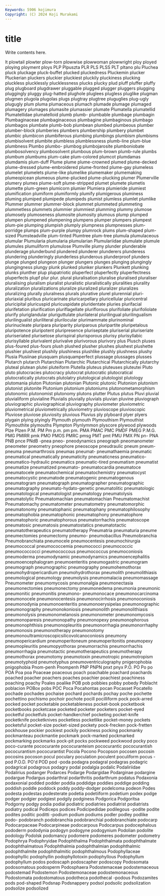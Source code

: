```yaml
---
Keywords: 5906 kojimura
Copyright: (C) 2024 Koji Murakami
---
```


# title

Write contents here.



lt plowtail plowter
plow-torn plowwise plowwoman plowwright ploy ployed ploying ployment ploys PLP
Plpuszta PLR PLS PLSS PLT pltano plu Pluchea pluck pluckage
pluck-buffet plucked pluckedness Pluckemin plucker Pluckerian pluckers pluckier pluckiest pluckily
pluckiness plucking pluckless plucklessly plucklessness plucks plucky plud pluff pluffer
pluffy plug plugboard plugdrawer pluggable plugged plugger pluggers plugging pluggingly
pluggy plug-hatted plughole pluglees plugless pluglike plugman plugmen plugola plugolas
plugs plugtray plugtree pluguglies plug-ugly plugugly plum pluma plumaceous plumach
plumade plumage plumaged plumagery plumages plumasite plumassier plumate Plumatella plumatellid
Plumatellidae plumatelloid plumb plumb- plumbable plumbage plumbagin Plumbaginaceae plumbaginaceous plumbagine
plumbaginous plumbago plumbagos plumbate plumb-bob plumbean plumbed plumbeous plumber plumber-block
plumberies plumbers plumbership plumbery plumbet plumbic plumbicon plumbiferous plumbing plumbings
plumbism plumbisms plumbisolvent plumbite plumbless plumblessness plumb-line plum-blue plumbness Plumbo
plumbo- plumbog plumbojarosite plumboniobate plumbosolvency plumbosolvent plumbous plum-brown plumb-rule plumbs
plumbum plumbums plum-cake plum-colored plumcot plumdamas plumdamis plum-duff Plume plume
plume-crowned plumed plume-decked plume-dressed plume-embroidered plume-fronted plume-gay plumeless plumelet plumelets
plume-like plumelike plumemaker plumemaking plumeopicean plumeous plume-plucked plume-plucking plumer Plumerville
plumery plumes plume-soft plume-stripped plumet plumete plumetis plumette plum-green plumicorn
plumier Plumiera plumieride plumiest plumification plumiform plumiformly plumify plumigerous pluminess
pluming plumiped plumipede plumipeds plumist plumless plumlet plumlike Plummer plummer
plummer-block plummet plummeted plummeting plummetless plummets plummier plummiest plumming plummy
plumose plumosely plumoseness plumosite plumosity plumous plump plumped plumpen plumpened
plumpening plumpens plumper plumpers plumpest plum-pie plumping plumpish plumply plumpness
plumpnesses plum-porridge plumps plum-purple plumpy plumrock plums plum-shaped plum-sized Plumsteadville
plum-tinted Plumtree plum-tree plumula plumulaceous plumular Plumularia plumularia plumularian Plumulariidae
plumulate plumule plumules plumuliform plumulose Plumville plumy plunder plunderable plunderage
plunderbund plundered plunderer plunderers plunderess plundering plunderingly plunderless plunderous plunderproof
plunders plunge plunged plungeon plunger plungers plunges plunging plungingly plungingness
plungy plunk plunked plunker plunkers Plunkett plunking plunks plunther plup
plupatriotic pluperfect pluperfectly pluperfectness pluperfects plupf plur plur. plural pluralisation
pluralise pluralised pluraliser pluralising pluralism pluralist pluralistic pluralistically pluralities plurality
pluralization pluralizations pluralize pluralized pluralizer pluralizes pluralizing plurally pluralness plurals
plurative plurel plurennial pluri- pluriaxial pluribus pluricarinate pluricarpellary pluricellular pluricentral
pluricipital pluricuspid pluricuspidate pluridentate pluries plurifacial plurifetation plurification pluriflagellate pluriflorous
plurifoliate plurifoliolate plurify pluriglandular pluriguttulate plurilateral plurilingual plurilingualism plurilingualist pluriliteral
plurilocular plurimammate plurinominal plurinucleate pluripara pluriparity pluriparous pluripartite pluripetalous pluripotence
pluripotent pluripresence pluriseptate pluriserial pluriseriate pluriseriated plurisetose plurispiral plurisporous plurisy
plurisyllabic plurisyllable plurivalent plurivalve plurivorous plurivory plus Plusch pluses plus-foured
plus-fours plush plushed plusher plushes plushest plushette plushier plushiest plushily
plushiness plushlike plushly plushness plushy Plusia Plusiinae plusquam plusquamperfect plussage
plussages plusses Plutarch plutarch Plutarchian Plutarchic Plutarchical Plutarchically plutarchy pluteal
plutean plutei pluteiform Plutella pluteus pluteuses pluteutei Pluto pluto plutocracies
plutocracy plutocrat plutocratic plutocratical plutocratically plutocrats plutolatry plutological plutologist plutology
plutomania pluton Plutonian plutonian Plutonic plutonic Plutonion plutonism plutonist plutonite
Plutonium plutonium plutoniums plutonometamorphism plutonomic plutonomist plutonomy plutons plutter Plutus
plutus Pluvi pluvial pluvialiform pluvialine Pluvialis pluvially pluvials pluvian pluvine
pluviograph pluviographic pluviographical pluviography pluviometer pluviometric pluviometrical pluviometrically pluviometry pluvioscope
pluvioscopic Pluviose pluviose pluviosity pluvious Pluvius ply plyboard plyer plyers
plygain plying plyingly Plymouth plymouth Plymouthism Plymouthist Plymouthite plymouths Plympton
Plynlymmon plyscore plywood plywoods Plze Plzen P.M. PM Pm p.m.
pm pm. PMA PMAC PMC PMDF PMEG P.M.G. PMG PMIRR
pmk PMO PMOS PMRC pmsg PMT pmt PMU PMX PN
pn- PNA PNB pnce PNdB -pnea pneo- pneodynamics pneograph pneomanometer
pneometer pneometry pneophore pneoscope pneudraulic pneum pneum- pneuma pneumarthrosis pneumas
pneumat- pneumathaemia pneumatic pneumatical pneumatically pneumaticity pneumaticness pneumatico- pneumatico-hydraulic pneumatics
pneumatic-tired pneumatism pneumatist pneumatize pneumatized pneumato- pneumatocardia pneumatoce pneumatocele pneumatochemical
pneumatochemistry pneumatocyst pneumatocystic pneumatode pneumatogenic pneumatogenous pneumatogram pneumatograph pneumatographer pneumatographic
pneumatography pneumato-hydato-genetic pneumatolitic pneumatologic pneumatological pneumatologist pneumatology pneumatolysis pneumatolytic Pneumatomachian
pneumatomachian Pneumatomachist Pneumatomachy pneumatometer pneumatometry pneumatomorphic pneumatonomy pneumatophanic pneumatophany pneumatophilosophy
pneumatophobia pneumatophonic pneumatophony pneumatophore pneumatophoric pneumatophorous pneumatorrhachis pneumatoscope pneumatosic pneumatosis
pneumatostatics pneumatotactic pneumatotherapeutics pneumatotherapy Pneumatria pneumaturia pneume pneumectomies pneumectomy pneumo-
pneumobacillus Pneumobranchia Pneumobranchiata pneumocele pneumocentesis pneumochirurgia pneumococcal pneumococcemia pneumococci pneumococcic
pneumococcocci pneumococcous pneumococcus pneumoconiosis pneumoderma pneumodynamic pneumodynamics pneumoencephalitis pneumoencephalogram pneumoenteritis
pneumogastric pneumogram pneumograph pneumographic pneumography pneumohemothorax pneumohydropericardium pneumohydrothorax pneumolith pneumolithiasis
pneumological pneumology pneumolysis pneumomalacia pneumomassage Pneumometer pneumomycosis pneumonalgia pneumonectasia pneumonectomies
pneumonectomy pneumonedema pneumonia pneumonic pneumonitic pneumonitis pneumono- pneumonocace pneumonocarcinoma pneumonocele
pneumonocentesis pneumonocirrhosis pneumonoconiosis pneumonodynia pneumonoenteritis pneumonoerysipelas pneumonographic pneumonography pneumonokoniosis pneumonolith
pneumonolithiasis pneumonolysis pneumonomelanosis pneumonometer pneumonomycosis pneumonoparesis pneumonopathy pneumonopexy pneumonophorous pneumonophthisis
pneumonopleuritis pneumonorrhagia pneumonorrhaphy pneumonosis pneumonotherapy pneumonotomy pneumonoultramicroscopicsilicovolcanoconiosis pneumony pneumopericardium pneumoperitoneum
pneumoperitonitis pneumopexy pneumopleuritis pneumopyothorax pneumorrachis pneumorrhachis pneumorrhagia pneumotactic pneumotherapeutics pneumotherapy
pneumothorax pneumotomy pneumotoxin pneumotropic pneumotropism pneumotyphoid pneumotyphus pneumoventriculography pnigerophobia pnigophobia
Pnom-penh Pnompenh PNP PNPN pnxt pnyx P.O. PO Po po
POA Poa poa Poaceae poaceous poach poachable poachard poachards poached
poacher poachers poaches poachier poachiest poachiness poaching poachy Poales poalike
POB pob pobbies pobby pobedy Poblacht poblacion POBox pobs POC
Poca Pocahontas pocan Pocasset Pocatello pochade pochades pochaise pochard pochards
pochay poche pochette pochettino pochismo pochoir pochote pocill pocilliform pock
pock-arred pocked pocket pocketable pocketableness pocket-book pocketbook pocketbooks pocketcase pocketed
pocketer pocketers pocket-eyed pocketful pocketfuls pocket-handkerchief pocketing pocket-knife pocketknife pocketknives
pocketless pocketlike pocket-money pockets pocketsful pocket-size pocket-sized pockety pock-frecken pock-fretten
pockhouse pockier pockiest pockily pockiness pocking pockmanky pockmanteau pockmantie pockmark
pock-marked pockmarked pockmarking pockmarks pock-pit pocks pockweed pockwood pocky poco
poco-curante pococurante pococuranteism pococurantic pococurantish pococurantism pococurantist Pocola Pocono Pocopson
pocosen pocosin pocosins pocoson pocul poculary poculation poculent poculiform pocus
-pod P.O.D. PO'd POD pod -poda podagra podagral podagras podagric
podagrical podagrous podagry podal podalgia podalic Podaliriidae Podalirius podanger Podarces
Podarge Podargidae Podarginae podargine podargue Podargus podarthral podarthritis podarthrum podatus
Podaxonia podaxonial podded podder poddia poddidge poddies poddige podding poddish
poddle poddock poddy poddy-dodger podelcoma podeon Podes podesta podestas podesterate
podetia podetiiform podetium podex podge podger podgier podgiest podgily podginess
Podgorica Podgoritsa Podgorny podgy podia podial podiatric podiatries podiatrist podiatrists
podiatry podical Podiceps podices Podicipedidae podilegous -podite podite podites poditic
poditti -podium podium podiums podler podley podlike podo- podobranch podobranchia
podobranchial podobranchiate podocarp Podocarpaceae Podocarpineae podocarpous Podocarpus podocephalous pododerm pododynia
podogyn podogyne podogynium Podolian podolite podology Podolsk podomancy podomere podomeres
podometer podometry Podophrya Podophryidae Podophthalma Podophthalmata podophthalmate podophthalmatous Podophthalmia podophthalmian
podophthalmic podophthalmite podophthalmitic podophthalmous Podophyllaceae podophyllic podophyllin podophyllotoxin podophyllous Podophyllum
podophyllum podos podoscaph podoscapher podoscopy Podosomata podosomatous podosperm Podosphaera Podostemaceae
podostemaceous podostemad Podostemon Podostemonaceae podostemonaceous Podostomata podostomatous podotheca podothecal -podous
Podozamites pods pod-shaped Podsnap Podsnappery podsol podsolic podsolization podsolize podsolized

